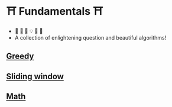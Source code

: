 # :shinto_shrine: Fundamentals :shinto_shrine:
- :frog: :thinking: :exploding_head: :bulb: :star_struck: :sunrise:
- A collection of enlightening question and beautiful algorithms!

## [Greedy](greedy/README.md)
## [Sliding window](sliding_window/README.md)
## [Math](math/README.md)
